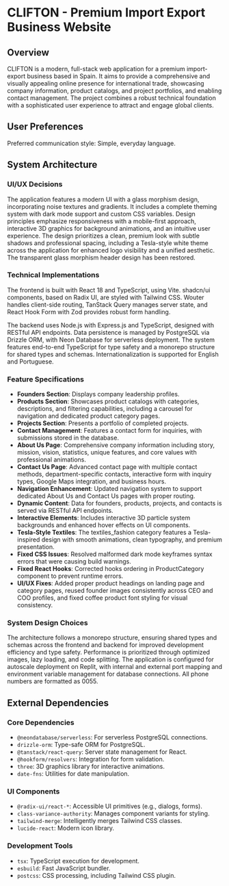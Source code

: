 # CLIFTON - Premium Import Export Business Website

## Overview
CLIFTON is a modern, full-stack web application for a premium import-export business based in Spain. It aims to provide a comprehensive and visually appealing online presence for international trade, showcasing company information, product catalogs, and project portfolios, and enabling contact management. The project combines a robust technical foundation with a sophisticated user experience to attract and engage global clients.

## User Preferences
Preferred communication style: Simple, everyday language.

## System Architecture

### UI/UX Decisions
The application features a modern UI with a glass morphism design, incorporating noise textures and gradients. It includes a complete theming system with dark mode support and custom CSS variables. Design principles emphasize responsiveness with a mobile-first approach, interactive 3D graphics for background animations, and an intuitive user experience. The design prioritizes a clean, premium look with subtle shadows and professional spacing, including a Tesla-style white theme across the application for enhanced logo visibility and a unified aesthetic. The transparent glass morphism header design has been restored.

### Technical Implementations
The frontend is built with React 18 and TypeScript, using Vite. shadcn/ui components, based on Radix UI, are styled with Tailwind CSS. Wouter handles client-side routing, TanStack Query manages server state, and React Hook Form with Zod provides robust form handling.

The backend uses Node.js with Express.js and TypeScript, designed with RESTful API endpoints. Data persistence is managed by PostgreSQL via Drizzle ORM, with Neon Database for serverless deployment. The system features end-to-end TypeScript for type safety and a monorepo structure for shared types and schemas. Internationalization is supported for English and Portuguese.

### Feature Specifications
- **Founders Section**: Displays company leadership profiles.
- **Products Section**: Showcases product catalogs with categories, descriptions, and filtering capabilities, including a carousel for navigation and dedicated product category pages.
- **Projects Section**: Presents a portfolio of completed projects.
- **Contact Management**: Features a contact form for inquiries, with submissions stored in the database.
- **About Us Page**: Comprehensive company information including story, mission, vision, statistics, unique features, and core values with professional animations.
- **Contact Us Page**: Advanced contact page with multiple contact methods, department-specific contacts, interactive form with inquiry types, Google Maps integration, and business hours.
- **Navigation Enhancement**: Updated navigation system to support dedicated About Us and Contact Us pages with proper routing.
- **Dynamic Content**: Data for founders, products, projects, and contacts is served via RESTful API endpoints.
- **Interactive Elements**: Includes interactive 3D particle system backgrounds and enhanced hover effects on UI components.
- **Tesla-Style Textiles**: The textiles_fashion category features a Tesla-inspired design with smooth animations, clean typography, and premium presentation.
- **Fixed CSS Issues**: Resolved malformed dark mode keyframes syntax errors that were causing build warnings.
- **Fixed React Hooks**: Corrected hooks ordering in ProductCategory component to prevent runtime errors.
- **UI/UX Fixes**: Added proper product headings on landing page and category pages, reused founder images consistently across CEO and COO profiles, and fixed coffee product font styling for visual consistency.

### System Design Choices
The architecture follows a monorepo structure, ensuring shared types and schemas across the frontend and backend for improved development efficiency and type safety. Performance is prioritized through optimized images, lazy loading, and code splitting. The application is configured for autoscale deployment on Replit, with internal and external port mapping and environment variable management for database connections. All phone numbers are formatted as 0055.

## External Dependencies

### Core Dependencies
- `@neondatabase/serverless`: For serverless PostgreSQL connections.
- `drizzle-orm`: Type-safe ORM for PostgreSQL.
- `@tanstack/react-query`: Server state management for React.
- `@hookform/resolvers`: Integration for form validation.
- `three`: 3D graphics library for interactive animations.
- `date-fns`: Utilities for date manipulation.

### UI Components
- `@radix-ui/react-*`: Accessible UI primitives (e.g., dialogs, forms).
- `class-variance-authority`: Manages component variants for styling.
- `tailwind-merge`: Intelligently merges Tailwind CSS classes.
- `lucide-react`: Modern icon library.

### Development Tools
- `tsx`: TypeScript execution for development.
- `esbuild`: Fast JavaScript bundler.
- `postcss`: CSS processing, including Tailwind CSS plugin.